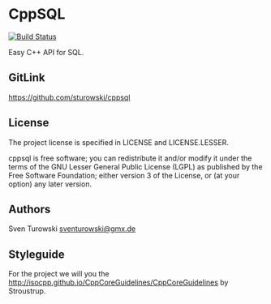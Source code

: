# CppSQL
[![Build Status](https://travis-ci.org/sturowski/cppsql.svg?branch=master)](https://travis-ci.org/sturowski/cppsql)

Easy C++ API for SQL.

## GitLink
https://github.com/sturowski/cppsql

## License
The project license is specified in LICENSE and LICENSE.LESSER.

cppsql is free software; you can redistribute it and/or modify it under
the terms of the GNU Lesser General Public License (LGPL) as published
by the Free Software Foundation; either version 3 of the License, or
(at your option) any later version.

## Authors
Sven Turowski <sventurowski@gmx.de>

## Styleguide
For the project we will you the http://isocpp.github.io/CppCoreGuidelines/CppCoreGuidelines by Stroustrup.
